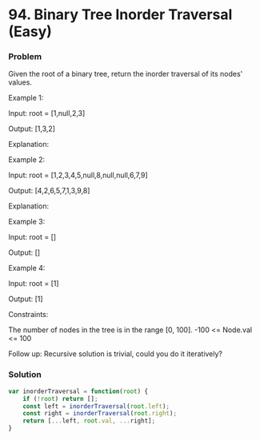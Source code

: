 # 94. Binary Tree Inorder Traversal (Easy)

### Problem

Given the root of a binary tree, return the inorder traversal of its nodes' values.

Example 1:

Input: root = [1,null,2,3]

Output: [1,3,2]

Explanation:

Example 2:

Input: root = [1,2,3,4,5,null,8,null,null,6,7,9]

Output: [4,2,6,5,7,1,3,9,8]

Explanation:

Example 3:

Input: root = []

Output: []

Example 4:

Input: root = [1]

Output: [1]

Constraints:

The number of nodes in the tree is in the range [0, 100].
-100 <= Node.val <= 100

Follow up: Recursive solution is trivial, could you do it iteratively?

### Solution

```javascript
var inorderTraversal = function(root) {
    if (!root) return [];
    const left = inorderTraversal(root.left);
    const right = inorderTraversal(root.right);
    return [...left, root.val, ...right];
}
```

